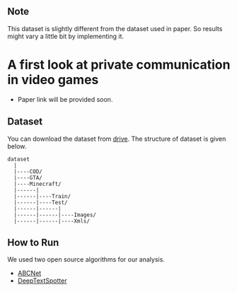 ## Note
This dataset is slightly different from the dataset used in paper. So results might vary a little bit by implementing it.

# A first look at private communication in video games

- Paper link will be provided soon.


## Dataset
You can download the dataset from [drive](https://drive.google.com/drive/folders/131jT-0YeHtpkzYrO_JZviU78Wgj7onGV?usp=sharing). The structure of dataset is given below.

    dataset
      |
      |----COD/               
      |----GTA/               
      |----Minecraft/               
      |------|
      |------|----Train/            
      |------|----Test/            
      |------|------|
      |------|------|----Images/
      |------|------|----Xmls/
      


## How to Run
We used two open source algorithms for our analysis.
* [ABCNet](https://github.com/aim-uofa/AdelaiDet/blob/master/configs/BAText/README.md)
* [DeepTextSpotter](https://github.com/MichalBusta/DeepTextSpotter)


